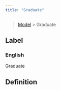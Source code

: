 ```yaml
---
title: "Graduate"
---
```


> [Model](./../) > Graduate

## Label

### English
Graduate


## Definition



    
